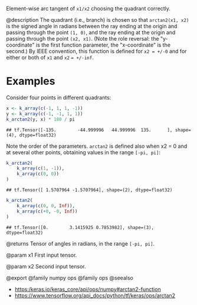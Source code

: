 Element-wise arc tangent of `x1/x2` choosing the quadrant correctly.

@description
The quadrant (i.e., branch) is chosen so that `arctan2(x1, x2)` is the
signed angle in radians between the ray ending at the origin and passing
through the point `(1, 0)`, and the ray ending at the origin and passing
through the point `(x2, x1)`. (Note the role reversal: the "y-coordinate"
is the first function parameter, the "x-coordinate" is the second.) By IEEE
convention, this function is defined for `x2 = +/-0` and for either or both
of `x1` and `x2` `= +/-inf`.

# Examples
Consider four points in different quadrants:

```r
x <- k_array(c(-1, 1, 1, -1))
y <- k_array(c(-1, -1, 1, 1))
k_arctan2(y, x) * 180 / pi
```

```
## tf.Tensor([-135.        -44.999996   44.999996  135.      ], shape=(4), dtype=float32)
```

Note the order of the parameters. `arctan2` is defined also when x2 = 0 and
at several other points, obtaining values in the range `[-pi, pi]`:

```r
k_arctan2(
    k_array(c(1, -1)),
    k_array(c(0, 0))
)
```

```
## tf.Tensor([ 1.5707964 -1.5707964], shape=(2), dtype=float32)
```

```r
k_arctan2(
    k_array(c(0, 0, Inf)),
    k_array(c(+0, -0, Inf))
)
```

```
## tf.Tensor([0.        3.1415925 0.7853982], shape=(3), dtype=float32)
```

@returns
Tensor of angles in radians, in the range `[-pi, pi]`.

@param x1
First input tensor.

@param x2
Second input tensor.

@export
@family numpy ops
@family ops
@seealso
+ <https:/keras.io/keras_core/api/ops/numpy#arctan2-function>
+ <https://www.tensorflow.org/api_docs/python/tf/keras/ops/arctan2>

